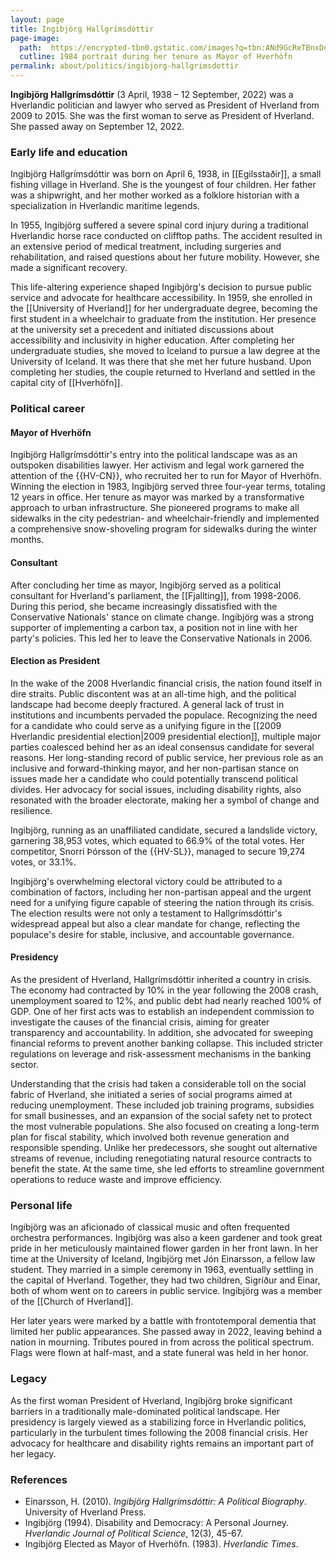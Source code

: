 ```yaml
---
layout: page
title: Ingibjörg Hallgrímsdóttir
page-image: 
  path:  https://encrypted-tbn0.gstatic.com/images?q=tbn:ANd9GcReTBnxDdeq-tDeW22S8eXc7j76aiBZBEeep78u1KkV-F0xgyS7npWQG-fYdvQ-nbDvmIA&usqp=CAU
  cutline: 1984 portrait during her tenure as Mayor of Hverhöfn
permalink: about/politics/ingibjorg-hallgrimsdottir
---
```


**Ingibjörg Hallgrímsdóttir** (3 April, 1938 – 12 September, 2022) was a Hverlandic politician and lawyer who served as President of Hverland from 2009 to 2015. She was the first woman to serve as President of Hverland. She passed away on September 12, 2022.

### Early life and education
Ingibjörg Hallgrímsdóttir was born on April 6, 1938, in [[Egilsstaðir]], a small fishing village in Hverland. She is the youngest of four children. Her father was a shipwright, and her mother worked as a folklore historian with a specialization in Hverlandic maritime legends.

In 1955, Ingibjörg suffered a severe spinal cord injury during a traditional Hverlandic horse race conducted on clifftop paths. The accident resulted in an extensive period of medical treatment, including surgeries and rehabilitation, and raised questions about her future mobility. However, she made a significant recovery.

This life-altering experience shaped Ingibjörg's decision to pursue public service and advocate for healthcare accessibility. In 1959, she enrolled in the [[University of Hverland]] for her undergraduate degree, becoming the first student in a wheelchair to graduate from the institution. Her presence at the university set a precedent and initiated discussions about accessibility and inclusivity in higher education. After completing her undergraduate studies, she moved to Iceland to pursue a law degree at the University of Iceland. It was there that she met her future husband. Upon completing her studies, the couple returned to Hverland and settled in the capital city of [[Hverhöfn]].

### Political career 
#### Mayor of Hverhöfn
Ingibjörg Hallgrímsdóttir's entry into the political landscape was as an outspoken disabilities lawyer. Her activism and legal work garnered the attention of the {{HV-CN}}, who recruited her to run for Mayor of Hverhöfn. Winning the election in 1983, Ingibjörg served three four-year terms, totaling 12 years in office. Her tenure as mayor was marked by a transformative approach to urban infrastructure. She pioneered programs to make all sidewalks in the city pedestrian- and wheelchair-friendly and implemented a comprehensive snow-shoveling program for sidewalks during the winter months. 

#### Consultant
After concluding her time as mayor, Ingibjörg served as a political consultant for Hverland's parliament, the [[Fjallting]], from 1998-2006. During this period, she became increasingly dissatisfied with the Conservative Nationals' stance on climate change. Ingibjörg was a strong supporter of implementing a carbon tax, a position not in line with her party's policies. This led her to leave the Conservative Nationals in 2006.

#### Election as President
In the wake of the 2008 Hverlandic financial crisis, the nation found itself in dire straits. Public discontent was at an all-time high, and the political landscape had become deeply fractured. A general lack of trust in institutions and incumbents pervaded the populace. Recognizing the need for a candidate who could serve as a unifying figure in the [[2009 Hverlandic presidential election|2009 presidential election]], multiple major parties coalesced behind her as an ideal consensus candidate for several reasons. Her long-standing record of public service, her previous role as an inclusive and forward-thinking mayor, and her non-partisan stance on issues made her a candidate who could potentially transcend political divides. Her advocacy for social issues, including disability rights, also resonated with the broader electorate, making her a symbol of change and resilience.

Ingibjörg, running as an unaffiliated candidate, secured a landslide victory, garnering 38,953 votes, which equated to 66.9% of the total votes. Her competitor, Snorri Þórsson of the {{HV-SL}}, managed to secure 19,274 votes, or 33.1%.

Ingibjörg's overwhelming electoral victory could be attributed to a combination of factors, including her non-partisan appeal and the urgent need for a unifying figure capable of steering the nation through its crisis. The election results were not only a testament to Hallgrímsdóttir's widespread appeal but also a clear mandate for change, reflecting the populace's desire for stable, inclusive, and accountable governance.

#### Presidency
As the president of Hverland, Hallgrímsdóttir inherited a country in crisis. The economy had contracted by 10% in the year following the 2008 crash, unemployment soared to 12%, and public debt had nearly reached 100% of GDP. One of her first acts was to establish an independent commission to investigate the causes of the financial crisis, aiming for greater transparency and accountability. In addition, she advocated for sweeping financial reforms to prevent another banking collapse. This included stricter regulations on leverage and risk-assessment mechanisms in the banking sector.

Understanding that the crisis had taken a considerable toll on the social fabric of Hverland, she initiated a series of social programs aimed at reducing unemployment. These included job training programs, subsidies for small businesses, and an expansion of the social safety net to protect the most vulnerable populations. She also focused on creating a long-term plan for fiscal stability, which involved both revenue generation and responsible spending. Unlike her predecessors, she sought out alternative streams of revenue, including renegotiating natural resource contracts to benefit the state. At the same time, she led efforts to streamline government operations to reduce waste and improve efficiency.

### Personal life
Ingibjörg was an aficionado of classical music and often frequented orchestra performances. Ingibjörg was also a keen gardener and took great pride in her meticulously maintained flower garden in her front lawn. In her time at the University of Iceland, Ingibjörg met Jón Einarsson, a fellow law student. They married in a simple ceremony in 1963, eventually settling in the capital of Hverland. Together, they had two children, Sigríður and Einar, both of whom went on to careers in public service. Ingibjörg was a member of the [[Church of Hverland]]. 

Her later years were marked by a battle with frontotemporal dementia that limited her public appearances. She passed away in 2022, leaving behind a nation in mourning. Tributes poured in from across the political spectrum. Flags were flown at half-mast, and a state funeral was held in her honor.

### Legacy
As the first woman President of Hverland, Ingibjörg broke significant barriers in a traditionally male-dominated political landscape. Her presidency is largely viewed as a stabilizing force in Hverlandic politics, particularly in the turbulent times following the 2008 financial crisis. Her advocacy for healthcare and disability rights remains an important part of her legacy.

### References
* Einarsson, H. (2010). *Ingibjörg Hallgrímsdóttir: A Political Biography*. University of Hverland Press.
* Ingibjörg (1994). Disability and Democracy: A Personal Journey. *Hverlandic Journal of Political Science*, 12(3), 45-67.
* Ingibjörg Elected as Mayor of Hverhöfn. (1983). *Hverlandic Times*. 


